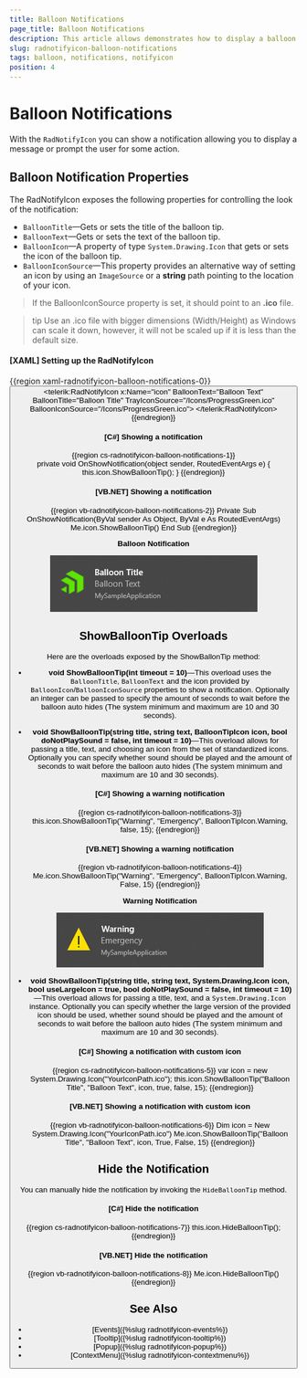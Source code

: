 ```yaml
---
title: Balloon Notifications
page_title: Balloon Notifications
description: This article allows demonstrates how to display a balloon notification via the API exposed by the RadNotifyIcon.
slug: radnotifyicon-balloon-notifications
tags: balloon, notifications, notifyicon
position: 4
---
```


# Balloon Notifications

With the `RadNotifyIcon` you can show a notification allowing you to display a message or prompt the user for some action.

## Balloon Notification Properties

The RadNotifyIcon exposes the following properties for controlling the look of the notification:

* `BalloonTitle`&mdash;Gets or sets the title of the balloon tip.
* `BalloonText`&mdash;Gets or sets the text of the balloon tip.
* `BalloonIcon`&mdash;A property of type `System.Drawing.Icon` that gets or sets the icon of the balloon tip.
* `BalloonIconSource`&mdash;This property provides an alternative way of setting an icon by using an `ImageSource` or a __string__ path pointing to the location of your icon.

> If the BalloonIconSource property is set, it should point to an __.ico__ file.

>tip Use an .ico file with bigger dimensions (Width/Height) as Windows can scale it down, however, it will not be scaled up if it is less than the default size. 

#### __[XAML] Setting up the RadNotifyIcon__
{{region xaml-radnotifyicon-balloon-notifications-0}}
    <Grid>
        <Button Content="Show notification" Click="OnShowNotification" />
        <telerik:RadNotifyIcon
            x:Name="icon"
            BalloonText="Balloon Text"
            BalloonTitle="Balloon Title"
            TrayIconSource="/Icons/ProgressGreen.ico"
            BalloonIconSource="/Icons/ProgressGreen.ico">
        </telerik:RadNotifyIcon>
    </Grid>
{{endregion}}

#### __[C#] Showing a notification__
{{region cs-radnotifyicon-balloon-notifications-1}}  
    private void OnShowNotification(object sender, RoutedEventArgs e)
    {
        this.icon.ShowBalloonTip();
    }
{{endregion}}

#### __[VB.NET] Showing a notification__
{{region vb-radnotifyicon-balloon-notifications-2}}
    Private Sub OnShowNotification(ByVal sender As Object, ByVal e As RoutedEventArgs)
        Me.icon.ShowBalloonTip()
    End Sub
{{endregion}}

__Balloon Notification__

![Balloon Notification](images/radnotifyicon_balloon_tip.png)

## ShowBalloonTip Overloads

Here are the overloads exposed by the ShowBallonTip method:

* **void ShowBalloonTip(int timeout = 10)**&mdash;This overload uses the `BalloonTitle`, `BalloonText` and the icon provided by `BalloonIcon`/`BalloonIconSource` properties to show a notification. Optionally an integer can be passed to specify the amount of seconds to wait before the balloon auto hides (The system minimum and maximum are 10 and 30 seconds).

* **void ShowBalloonTip(string title, string text, BalloonTipIcon icon, bool doNotPlaySound = false, int timeout = 10)**&mdash;This overload allows for passing a title, text, and choosing an icon from the set of standardized icons. Optionally you can specify whether sound should be played and the amount of seconds to wait before the balloon auto hides (The system minimum and maximum are 10 and 30 seconds). 

    #### __[C#] Showing a warning notification__
    {{region cs-radnotifyicon-balloon-notifications-3}}
        this.icon.ShowBalloonTip("Warning", "Emergency", BalloonTipIcon.Warning, false, 15);
    {{endregion}}

    #### __[VB.NET] Showing a warning notification__
    {{region vb-radnotifyicon-balloon-notifications-4}}
        Me.icon.ShowBalloonTip("Warning", "Emergency", BalloonTipIcon.Warning, False, 15)
    {{endregion}}

    __Warning Notification__

    ![Warning Notification](images/radnotifyicon_balloon_tip_warning.png)

* **void ShowBalloonTip(string title, string text, System.Drawing.Icon icon, bool useLargeIcon = true, bool doNotPlaySound = false, int timeout = 10)**&mdash;This overload allows for passing a title, text, and a `System.Drawing.Icon` instance. Optionally you can specify whether the large version of the provided icon should be used, whether sound should be played and the amount of seconds to wait before the balloon auto hides (The system minimum and maximum are 10 and 30 seconds). 

    #### __[C#] Showing a notification with custom icon__
    {{region cs-radnotifyicon-balloon-notifications-5}}
        var icon = new System.Drawing.Icon("YourIconPath.ico");
        this.icon.ShowBalloonTip("Balloon Title", "Balloon Text", icon, true, false, 15);
    {{endregion}}

    #### __[VB.NET] Showing a notification with custom icon__
    {{region vb-radnotifyicon-balloon-notifications-6}}
        Dim icon = New System.Drawing.Icon("YourIconPath.ico")
        Me.icon.ShowBalloonTip("Balloon Title", "Balloon Text", icon, True, False, 15)
    {{endregion}}

## Hide the Notification

You can manually hide the notification by invoking the `HideBalloonTip` method.

#### __[C#] Hide the notification__
{{region cs-radnotifyicon-balloon-notifications-7}}
    this.icon.HideBalloonTip();
{{endregion}}

#### __[VB.NET] Hide the notification__
{{region vb-radnotifyicon-balloon-notifications-8}}
    Me.icon.HideBalloonTip()
{{endregion}}

## See Also 

* [Events]({%slug radnotifyicon-events%})
* [Tooltip]({%slug radnotifyicon-tooltip%})
* [Popup]({%slug radnotifyicon-popup%})
* [ContextMenu]({%slug radnotifyicon-contextmenu%})